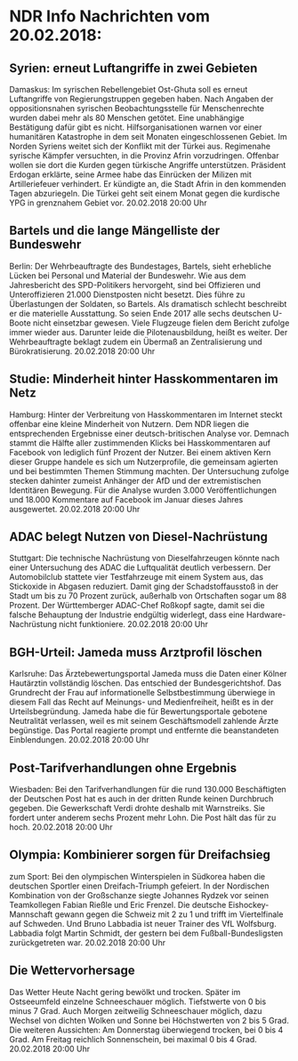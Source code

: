 # NDR Info Nachrichten vom 20.02.2018:


## Syrien: erneut Luftangriffe in zwei Gebieten
Damaskus: Im syrischen Rebellengebiet Ost-Ghuta soll es erneut Luftangriffe von Regierungstruppen gegeben haben. Nach Angaben der oppositionsnahen syrischen Beobachtungsstelle für Menschenrechte wurden dabei mehr als 80 Menschen getötet. Eine unabhängige Bestätigung dafür gibt es nicht. Hilfsorganisationen warnen vor einer humanitären Katastrophe in dem seit Monaten eingeschlossenen Gebiet. Im Norden Syriens weitet sich der Konflikt mit der Türkei aus. Regimenahe syrische Kämpfer versuchten, in die Provinz Afrin vorzudringen. Offenbar wollen sie dort die Kurden gegen türkische Angriffe unterstützen. Präsident Erdogan erklärte, seine Armee habe das Einrücken der Milizen mit Artilleriefeuer verhindert. Er kündigte an, die Stadt Afrin in den kommenden Tagen abzuriegeln. Die Türkei geht seit einem Monat gegen die kurdische YPG in grenznahem Gebiet vor. 20.02.2018 20:00 Uhr 

## Bartels und die lange Mängelliste der Bundeswehr
Berlin: Der Wehrbeauftragte des Bundestages, Bartels, sieht erhebliche Lücken bei Personal und Material der Bundeswehr. Wie aus dem Jahresbericht des SPD-Politikers hervorgeht, sind bei Offizieren und Unteroffizieren 21.000 Dienstposten nicht besetzt. Dies führe zu Überlastungen der Soldaten, so Bartels. Als dramatisch schlecht beschreibt er die materielle Ausstattung. So seien Ende 2017 alle sechs deutschen U-Boote nicht einsetzbar gewesen. Viele Flugzeuge fielen dem Bericht zufolge immer wieder aus. Darunter leide die Pilotenausbildung, heißt es weiter. Der Wehrbeauftragte beklagt zudem ein Übermaß an Zentralisierung und Bürokratisierung. 20.02.2018 20:00 Uhr 

## Studie: Minderheit hinter Hasskommentaren im Netz
Hamburg:	Hinter der Verbreitung von Hasskommentaren im Internet steckt offenbar eine kleine Minderheit von Nutzern. Dem NDR liegen die entsprechenden Ergebnisse einer deutsch-britischen Analyse vor. Demnach stammt die Hälfte aller zustimmenden Klicks bei Hasskommentaren auf Facebook von lediglich fünf Prozent der Nutzer. Bei einem aktiven Kern dieser Gruppe handele es sich um Nutzerprofile, die gemeinsam agierten und bei bestimmten Themen Stimmung machten. Der Untersuchung zufolge stecken dahinter zumeist Anhänger der AfD und der extremistischen Identitären Bewegung. Für die Analyse wurden 3.000 Veröffentlichungen und 18.000 Kommentare auf Facebook im Januar dieses Jahres ausgewertet. 20.02.2018 20:00 Uhr 

## ADAC belegt Nutzen von Diesel-Nachrüstung
Stuttgart: Die technische Nachrüstung von Dieselfahrzeugen könnte nach einer Untersuchung des ADAC die Luftqualität deutlich verbessern. Der Automobilclub stattete vier Testfahrzeuge mit einem System aus, das Stickoxide in Abgasen reduziert. Damit ging der Schadstoffausstoß in der Stadt um bis zu 70 Prozent zurück, außerhalb von Ortschaften sogar um 88 Prozent. Der Württemberger ADAC-Chef Roßkopf sagte, damit sei die falsche Behauptung der Industrie endgültig widerlegt, dass eine Hardware-Nachrüstung nicht funktioniere. 20.02.2018 20:00 Uhr 

## BGH-Urteil: Jameda muss Arztprofil löschen
Karlsruhe: Das Ärztebewertungsportal Jameda muss die Daten einer Kölner Hautärztin vollständig löschen. Das entschied der Bundesgerichtshof. Das Grundrecht der Frau auf informationelle Selbstbestimmung überwiege in diesem Fall das Recht auf Meinungs- und Medienfreiheit, heißt es in der Urteilsbegründung. Jameda habe die für Bewertungsportale gebotene Neutralität verlassen, weil es mit seinem Geschäftsmodell zahlende Ärzte begünstige. Das Portal reagierte prompt und entfernte die beanstandeten Einblendungen. 20.02.2018 20:00 Uhr 

## Post-Tarifverhandlungen ohne Ergebnis
Wiesbaden: Bei den Tarifverhandlungen für die rund 130.000 Beschäftigten der Deutschen Post hat es auch in der dritten Runde keinen Durchbruch gegeben. Die Gewerkschaft Verdi drohte deshalb mit Warnstreiks. Sie fordert unter anderem sechs Prozent mehr Lohn. Die Post hält das für zu hoch. 20.02.2018 20:00 Uhr 

## Olympia: Kombinierer sorgen für Dreifachsieg
zum Sport: Bei den olympischen Winterspielen in Südkorea haben die deutschen Sportler einen Dreifach-Triumph gefeiert. In der Nordischen Kombination von der Großschanze siegte Johannes Rydzek vor seinen Teamkollegen Fabian Rießle und Eric Frenzel. Die deutsche Eishockey-Mannschaft gewann gegen die Schweiz mit 2 zu 1 und trifft im Viertelfinale auf Schweden. Und Bruno Labbadia ist neuer Trainer des VfL Wolfsburg. Labbadia folgt Martin Schmidt, der gestern bei dem Fußball-Bundesligsten zurückgetreten war. 20.02.2018 20:00 Uhr 

## Die Wettervorhersage
Das Wetter Heute Nacht gering bewölkt und trocken. Später im Ostseeumfeld einzelne Schneeschauer möglich. Tiefstwerte von 0 bis minus 7 Grad. Auch Morgen zeitweilig Schneeschauer möglich, dazu Wechsel von dichten Wolken und Sonne bei Höchstwerten von 2 bis 5 Grad. Die weiteren Aussichten: Am Donnerstag überwiegend trocken, bei 0 bis 4 Grad. Am Freitag reichlich Sonnenschein, bei maximal 0 bis 4 Grad. 20.02.2018 20:00 Uhr 
